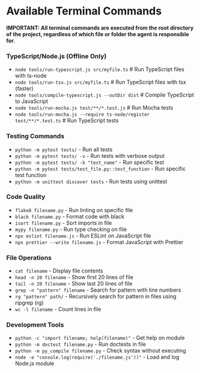# Available Terminal Commands

**IMPORTANT: All terminal commands are executed from the root directory of the project, regardless of which file or folder the agent is responsible for.**

### TypeScript/Node.js (Offline Only)
- `node tools/run-typescript.js src/myfile.ts`     # Run TypeScript files with ts-node
- `node tools/run-tsx.js src/myfile.ts`           # Run TypeScript files with tsx (faster)
- `node tools/compile-typescript.js --outDir dist` # Compile TypeScript to JavaScript
- `node tools/run-mocha.js test/**/*.test.js`     # Run Mocha tests
- `node tools/run-mocha.js --require ts-node/register test/**/*.test.ts` # Run TypeScript tests

### Testing Commands
- `python -m pytest tests/` - Run all tests
- `python -m pytest tests/ -v` - Run tests with verbose output
- `python -m pytest tests/ -k "test_name"` - Run specific test
- `python -m pytest tests/test_file.py::test_function` - Run specific test function
- `python -m unittest discover tests` - Run tests using unittest

### Code Quality
- `flake8 filename.py` - Run linting on specific file
- `black filename.py` - Format code with black
- `isort filename.py` - Sort imports in file
- `mypy filename.py` - Run type checking on file
- `npx eslint filename.js` - Run ESLint on JavaScript file
- `npx prettier --write filename.js` - Format JavaScript with Prettier

### File Operations
- `cat filename` - Display file contents
- `head -n 20 filename` - Show first 20 lines of file
- `tail -n 20 filename` - Show last 20 lines of file
- `grep -n "pattern" filename` - Search for pattern with line numbers
- `rg "pattern" path/` - Recursively search for pattern in files using ripgrep (rg)
- `wc -l filename` - Count lines in file

### Development Tools
- `python -c "import filename; help(filename)"` - Get help on module
- `python -m doctest filename.py` - Run doctests in file
- `python -m py_compile filename.py` - Check syntax without executing
- `node -e "console.log(require('./filename.js'))"` - Load and log Node.js module 